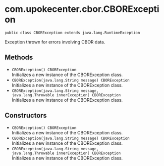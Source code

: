 # com.upokecenter.cbor.CBORException

    public class CBORException extends java.lang.RuntimeException

Exception thrown for errors involving CBOR data.

## Methods

* `CBORException() CBORException`<br>
 Initializes a new instance of the CBORException class.
* `CBORException​(java.lang.String message) CBORException`<br>
 Initializes a new instance of the CBORException class.
* `CBORException​(java.lang.String message,
             java.lang.Throwable innerException) CBORException`<br>
 Initializes a new instance of the CBORException class.

## Constructors

* `CBORException() CBORException`<br>
 Initializes a new instance of the CBORException class.
* `CBORException​(java.lang.String message) CBORException`<br>
 Initializes a new instance of the CBORException class.
* `CBORException​(java.lang.String message,
             java.lang.Throwable innerException) CBORException`<br>
 Initializes a new instance of the CBORException class.
